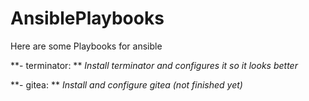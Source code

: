 # AnsiblePlaybooks
Here are some Playbooks for ansible

**- terminator: **
*Install terminator and configures it so it looks better*

**- gitea: **
*Install and configure gitea (not finished yet)*
